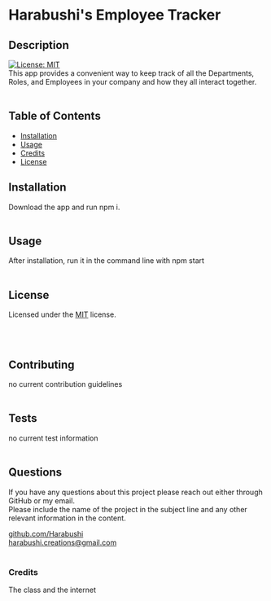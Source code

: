 
  # Harabushi's Employee Tracker

  ## Description
  
  [![License: MIT](https://img.shields.io/badge/License-MIT-yellow.svg)](https://opensource.org/licenses/MIT)<br>
  This app provides a convenient way to keep track of all the Departments, Roles, and Employees in your company and how they all interact together.
  <br>
  <br>

  ## Table of Contents

  - [Installation](#installation)
  - [Usage](#usage)
  - [Credits](#credits)
  - [License](#license)

  ## Installation

  Download the app and run npm i.
  <br>
  <br>

  ## Usage

  After installation, run it in the command line with npm start
  <br>
  <br>

  ## License

  
  Licensed under the [MIT](https://opensource.org/licenses/MIT) license.
  
  <br>
  <br>

  ## Contributing

  no current contribution guidelines
  <br>
  <br>

  ## Tests

  no current test information
  <br>
  <br>

  ## Questions

  If you have any questions about this project please reach out either through GitHub or my email.<br>
  Please include the name of the project in the subject line and any other relevant information in the content.<br>

  [github.com/Harabushi](https://github.com/Harabushi)<br>
  [harabushi.creations@gmail.com](mailto:harabushi.creations@gmail.com)
  <br>
  <br>
  
  ### Credits

  The class and the internet
